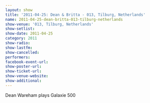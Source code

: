 ```yaml
---
layout: show
title: '2011-04-25: Dean & Britta - 013, Tilburg, Netherlands'
name: 2011-04-25-dean-britta-013-tilburg-netherlands
show-venue: '013, Tilburg, Netherlands'
show-setlist: 
show-date: 2011-04-25
category: 2011
show-radio: 
show-lastfm: 
show-cancelled: 
performers: 
facebook-event-url: 
show-poster-url: 
show-ticket-url: 
show-venue-website: 
show-additional: 
---
```


Dean Wareham plays Galaxie 500